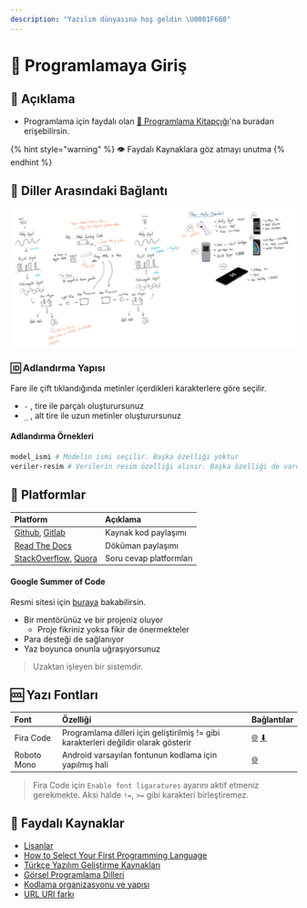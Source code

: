 ```yaml
---
description: "Yazılım dünyasına hoş geldin \U0001F680"
---
```


# 🙋‍ Programlamaya Giriş

## 🗽 Açıklama

* Programlama için faydalı olan [📕 Programlama Kitapçığı](https://asmaamirkhan.gitbook.io/programlama-kitpcik/)'na buradan erişebilirsin.

{% hint style="warning" %}
👁️ Faydalı Kaynaklara göz atmayı unutma
{% endhint %}

## 🌊 Diller Arasındaki Bağlantı

![Diller aras&#x131;ndaki ba&#x11F;lant&#x131;](../../.gitbook/assets/image%20%28105%29.png)

### 🆔 Adlandırma Yapısı

Fare ile çift tıklandığında metinler içerdikleri karakterlere göre seçilir.

* `-` , tire ile parçalı oluşturursunuz
* `_` , alt tire ile uzun metinler oluşturursunuz

#### Adlandırma Örnekleri

```bash
model_ismi # Modelin ismi seçilir. Başka özelliği yoktur
veriler-resim # Verilerin resim özelliği alınır. Başka özelliği de vardır
```

## 🏢 Platformlar

| Platform | Açıklama |
| :--- | :--- |
| [Github](https://github.com/), [Gitlab](https://gitlab.com/) | Kaynak kod paylaşımı |
| [Read The Docs](https://readthedocs.org/) | Döküman paylaşımı |
| [StackOverflow](https://stackoverflow.com/), [Quora](https://www.quora.com/) | Soru cevap platformları |

#### Google Summer of Code

Resmi sitesi için [buraya](https://summerofcode.withgoogle.com/) bakabilirsin.

* Bir mentörünüz ve bir projeniz oluyor
  * Proje fikriniz yoksa fikir de önermekteler
* Para desteği de sağlanıyor
* Yaz boyunca onunla uğraşıyorsunuz

> Uzaktan işleyen bir sistemdir.

## 🆒 Yazı Fontları

| Font | Özelliği | Bağlantılar |
| :--- | :--- | :--- |
| Fira Code | Programlama dilleri için geliştirilmiş != gibi karakterleri değildir olarak gösterir | [🌐](https://github.com/tonsky/FiraCode) [⬇](https://github.com/tonsky/FiraCode/releases/download/1.206/FiraCode_1.206.zip) |
| Roboto Mono | Android varsayılan fontunun kodlama için yapılmış hali | [🌐](https://fonts.google.com/specimen/Roboto+Mono) |

> Fira Code için `Enable font ligaratures` ayarını aktif etmeniz gerekmekte. Aksi halde `!=`, `>=` gibi karakteri birleştiremez.

## 🔗 Faydalı Kaynaklar

* [Lisanlar](https://choosealicense.com/licenses/)
* [How to Select Your First Programming Language](https://www.youtube.com/watch?v=2EaopRDxNrw)
* [Türkçe Yazılım Geliştirme Kaynakları](https://turkcekaynaklar.com/)
* [Görsel Programlama Dilleri](https://maker.pro/custom/tutorial/which-programming-language-should-i-choose-graphics-and-guis)
* [Kodlama organizasyonu ve yapısı](https://medium.com/@msandin/strategies-for-organizing-code-2c9d690b6f33)
* [URL URI farkı](https://webmasters.stackexchange.com/questions/19101/what-is-the-difference-between-a-uri-and-a-url)

